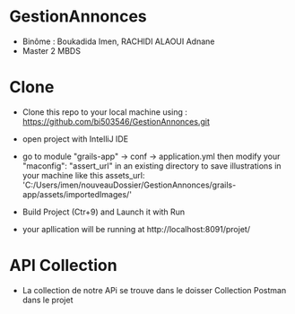 # GestionAnnonces

* Binôme : Boukadida Imen, RACHIDI ALAOUI Adnane
* Master 2 MBDS 


# Clone
* Clone this repo to your local machine using : https://github.com/bi503546/GestionAnnonces.git

* open project with IntelliJ IDE
* go to module "grails-app" -> 
conf ->
 application.yml 
 then modify your "maconfig": "assert_url" in an existing directory to save illustrations in your machine like this
  assets_url: 'C:/Users/imen/nouveauDossier/GestionAnnonces/grails-app/assets/importedImages/'

* Build Project (Ctr+9) and Launch it with Run
* your apllication will be running at  http://localhost:8091/projet/

# API Collection
* La collection de notre APi se trouve dans le doisser Collection Postman dans le projet 